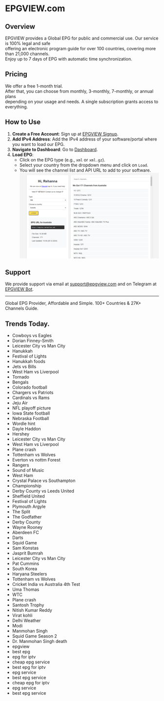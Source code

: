 # EPGVIEW.com



## Overview
EPGVIEW provides a Global EPG for public and commercial use. Our service is 100% legal and safe\
offering an electronic program guide for over 100 countries, covering more than 21,000 channels.\
Enjoy up to 7 days of EPG with automatic time synchronization.

## Pricing
We offer a free 1-month trial. \
After that, you can choose from monthly, 3-monthly, 7-monthly, or annual plans \
depending on your usage and needs. A single subscription grants access to everything.

## How to Use
1. **Create a Free Account**: Sign up at [EPGVIEW Signup](https://epgview.com/signup.php).
2. **Add IPv4 Address**: Add the IPv4 address of your software/portal where you want to load our EPG.
3. **Navigate to Dashboard**: Go to [Dashboard](https://epgview.com/dashboard.php).
4. **Load EPG**:
   - Click on the EPG type (e.g., `xml` or `xml.gz`).
   - Select your country from the dropdown menu and click on `Load`.
   - You will see the channel list and API URL to add to your software.
![EPGVIEW](img/dashboard.png)
## Support
We provide support via email at [support@epgview.com](mailto:support@epgview.com) and on Telegram at [EPGVIEW Bot](https://t.me/epgview_bot).

---

Global EPG Provider, Affordable and Simple. 100+ Countries & 27K+ Channels Guide.

## Trends Today.

- Cowboys vs Eagles
- Dorian Finney-Smith
- Leicester City vs Man City
- Hanukkah
- Festival of Lights
- Hanukkah foods
- Jets vs Bills
- West Ham vs Liverpool
- Tornado
- Bengals
- Colorado football
- Chargers vs Patriots
- Cardinals vs Rams
- Jeju Air
- NFL playoff picture
- Iowa State football
- Nebraska Football
- Wordle hint
- Dayle Haddon
- Hershey
- Leicester City vs Man City
- West Ham vs Liverpool
- Plane crash
- Tottenham vs Wolves
- Everton vs nottm Forest
- Rangers
- Sound of Music
- West Ham
- Crystal Palace vs Southampton
- Championship
- Derby County vs Leeds United
- Sheffield United
- Festival of Lights
- Plymouth Argyle
- The Split
- The Godfather
- Derby County
- Wayne Rooney
- Aberdeen FC
- Darts
- Squid Game
- Sam Konstas
- Jasprit Bumrah
- Leicester City vs Man City
- Pat Cummins
- South Korea
- Haryana Steelers
- Tottenham vs Wolves
- Cricket India vs Australia 4th Test
- Uma Thomas
- WTC
- Plane crash
- Santosh Trophy
- Nitish Kumar Reddy
- Virat kohli
- Delhi Weather
- Modi
- Manmohan Singh
- Squid Game Season 2
- Dr. Manmohan Singh death
- epgview
- best epg
- epg for iptv
- cheap epg service
- best epg for iptv
- epg service
- best epg service
- cheap epg for iptv
- epg service
- best epg service
